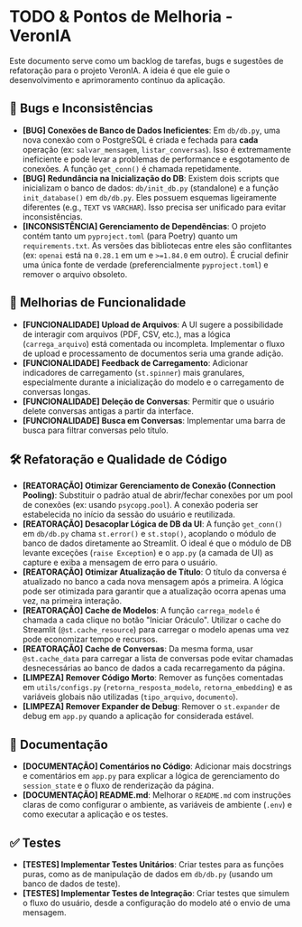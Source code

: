 # TODO & Pontos de Melhoria - VeronIA

Este documento serve como um backlog de tarefas, bugs e sugestões de refatoração para o projeto VeronIA. A ideia é que ele guie o desenvolvimento e aprimoramento contínuo da aplicação.

## 🐞 Bugs e Inconsistências

-   **[BUG] Conexões de Banco de Dados Ineficientes**: Em `db/db.py`, uma nova conexão com o PostgreSQL é criada e fechada para **cada** operação (ex: `salvar_mensagem`, `listar_conversas`). Isso é extremamente ineficiente e pode levar a problemas de performance e esgotamento de conexões. A função `get_conn()` é chamada repetidamente.
-   **[BUG] Redundância na Inicialização do DB**: Existem dois scripts que inicializam o banco de dados: `db/init_db.py` (standalone) e a função `init_database()` em `db/db.py`. Eles possuem esquemas ligeiramente diferentes (e.g., `TEXT` vs `VARCHAR`). Isso precisa ser unificado para evitar inconsistências.
-   **[INCONSISTÊNCIA] Gerenciamento de Dependências**: O projeto contém tanto um `pyproject.toml` (para Poetry) quanto um `requirements.txt`. As versões das bibliotecas entre eles são conflitantes (ex: `openai` está na `0.28.1` em um e `>=1.84.0` em outro). É crucial definir uma única fonte de verdade (preferencialmente `pyproject.toml`) e remover o arquivo obsoleto.

## 🚀 Melhorias de Funcionalidade

-   **[FUNCIONALIDADE] Upload de Arquivos**: A UI sugere a possibilidade de interagir com arquivos (PDF, CSV, etc.), mas a lógica (`carrega_arquivo`) está comentada ou incompleta. Implementar o fluxo de upload e processamento de documentos seria uma grande adição.
-   **[FUNCIONALIDADE] Feedback de Carregamento**: Adicionar indicadores de carregamento (`st.spinner`) mais granulares, especialmente durante a inicialização do modelo e o carregamento de conversas longas.
-   **[FUNCIONALIDADE] Deleção de Conversas**: Permitir que o usuário delete conversas antigas a partir da interface.
-   **[FUNCIONALIDADE] Busca em Conversas**: Implementar uma barra de busca para filtrar conversas pelo título.

## 🛠️ Refatoração e Qualidade de Código

-   **[REATORAÇÃO] Otimizar Gerenciamento de Conexão (Connection Pooling)**: Substituir o padrão atual de abrir/fechar conexões por um pool de conexões (ex: usando `psycopg.pool`). A conexão poderia ser estabelecida no início da sessão do usuário e reutilizada.
-   **[REATORAÇÃO] Desacoplar Lógica de DB da UI**: A função `get_conn()` em `db/db.py` chama `st.error()` e `st.stop()`, acoplando o módulo de banco de dados diretamente ao Streamlit. O ideal é que o módulo de DB levante exceções (`raise Exception`) e o `app.py` (a camada de UI) as capture e exiba a mensagem de erro para o usuário.
-   **[REATORAÇÃO] Otimizar Atualização de Título**: O título da conversa é atualizado no banco a cada nova mensagem após a primeira. A lógica pode ser otimizada para garantir que a atualização ocorra apenas uma vez, na primeira interação.
-   **[REATORAÇÃO] Cache de Modelos**: A função `carrega_modelo` é chamada a cada clique no botão "Iniciar Oráculo". Utilizar o cache do Streamlit (`@st.cache_resource`) para carregar o modelo apenas uma vez pode economizar tempo e recursos.
-   **[REATORAÇÃO] Cache de Conversas**: Da mesma forma, usar `@st.cache_data` para carregar a lista de conversas pode evitar chamadas desnecessárias ao banco de dados a cada recarregamento da página.
-   **[LIMPEZA] Remover Código Morto**: Remover as funções comentadas em `utils/configs.py` (`retorna_resposta_modelo`, `retorna_embedding`) e as variáveis globais não utilizadas (`tipo_arquivo`, `documento`).
-   **[LIMPEZA] Remover Expander de Debug**: Remover o `st.expander` de debug em `app.py` quando a aplicação for considerada estável.

## 📝 Documentação

-   **[DOCUMENTAÇÃO] Comentários no Código**: Adicionar mais docstrings e comentários em `app.py` para explicar a lógica de gerenciamento do `session_state` e o fluxo de renderização da página.
-   **[DOCUMENTAÇÃO] README.md**: Melhorar o `README.md` com instruções claras de como configurar o ambiente, as variáveis de ambiente (`.env`) e como executar a aplicação e os testes.

## ✅ Testes

-   **[TESTES] Implementar Testes Unitários**: Criar testes para as funções puras, como as de manipulação de dados em `db/db.py` (usando um banco de dados de teste).
-   **[TESTES] Implementar Testes de Integração**: Criar testes que simulem o fluxo do usuário, desde a configuração do modelo até o envio de uma mensagem.
